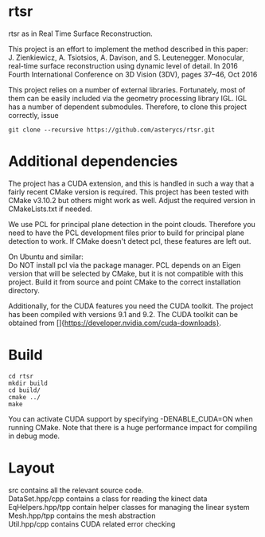 # rtsr
rtsr as in Real Time Surface Reconstruction.  

This project is an effort to implement the method described in this paper:  
J. Zienkiewicz, A. Tsiotsios, A. Davison, and S. Leutenegger. Monocular, real-time surface reconstruction using dynamic level of detail. In 2016 Fourth International Conference on 3D Vision (3DV), pages 37–46, Oct 2016  

This project relies on a number of external libraries. Fortunately, most of them can be easily included via the geometry processing library IGL. IGL has a number of dependent submodules. Therefore, to clone this project correctly, issue  

```
git clone --recursive https://github.com/asterycs/rtsr.git
```

# Additional dependencies
The project has a CUDA extension, and this is handled in such a way that a fairly recent CMake version is required. This project has been tested with CMake v3.10.2 but others might work as well. Adjust the required version in CMakeLists.txt if needed.  

We use PCL for principal plane detection in the point clouds. Therefore you need to have the PCL development files prior to build for principal plane detection to work. If CMake doesn't detect pcl, these features are left out.  

On Ubuntu and similar:  
Do NOT install pcl via the package manager. PCL depends on an Eigen version that will be selected by CMake, but it is not compatible with this project. Build it from source and point CMake to the correct installation directory.  

Additionally, for the CUDA features you need the CUDA toolkit. The project has been compiled with versions 9.1 and 9.2. The CUDA toolkit can be obtained from []{https://developer.nvidia.com/cuda-downloads}.  


# Build

```
cd rtsr
mkdir build
cd build/
cmake ../
make
```

You can activate CUDA support by specifying -DENABLE_CUDA=ON when running CMake. Note that there is a huge performance impact for compiling in debug mode.  


# Layout

src contains all the relevant source code.  
DataSet.hpp/cpp contains a class for reading the kinect data  
EqHelpers.hpp/tpp contain helper classes for managing the linear system  
Mesh.hpp/tpp contains the mesh abstraction  
Util.hpp/cpp contains CUDA related error checking  
